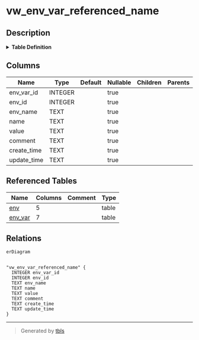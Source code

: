# vw_env_var_referenced_name

## Description

<details>
<summary><strong>Table Definition</strong></summary>

```sql
CREATE VIEW vw_env_var_referenced_name AS
SELECT
    env_var_id,
    env_id,
	(SELECT name FROM env WHERE env_id = env_var.env_id) AS env_name,
    name,
    value,
    comment,
    create_time,
    update_time
FROM env_var
```

</details>

## Columns

| Name | Type | Default | Nullable | Children | Parents | Comment |
| ---- | ---- | ------- | -------- | -------- | ------- | ------- |
| env_var_id | INTEGER |  | true |  |  |  |
| env_id | INTEGER |  | true |  |  |  |
| env_name | TEXT |  | true |  |  |  |
| name | TEXT |  | true |  |  |  |
| value | TEXT |  | true |  |  |  |
| comment | TEXT |  | true |  |  |  |
| create_time | TEXT |  | true |  |  |  |
| update_time | TEXT |  | true |  |  |  |

## Referenced Tables

| Name | Columns | Comment | Type |
| ---- | ------- | ------- | ---- |
| [env](env.md) | 5 |  | table |
| [env_var](env_var.md) | 7 |  | table |

## Relations

```mermaid
erDiagram


"vw_env_var_referenced_name" {
  INTEGER env_var_id
  INTEGER env_id
  TEXT env_name
  TEXT name
  TEXT value
  TEXT comment
  TEXT create_time
  TEXT update_time
}
```

---

> Generated by [tbls](https://github.com/k1LoW/tbls)
